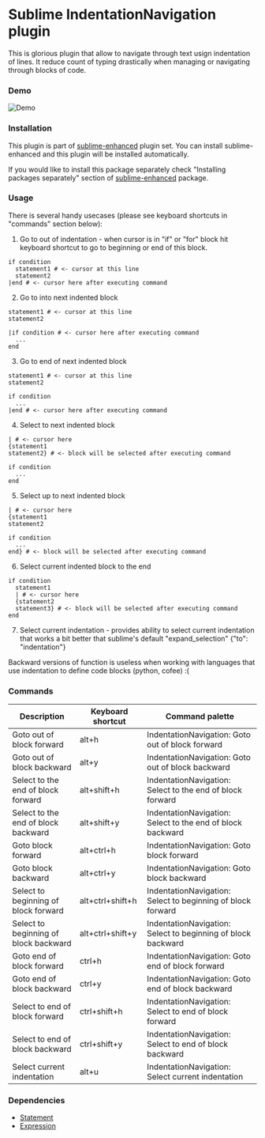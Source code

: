 # Sublime IndentationNavigation plugin

This is glorious plugin that allow to navigate through text usign indentation of
lines. It reduce count of typing drastically when managing or navigating through
blocks of code.

### Demo

![Demo](https://github.com/shagabutdinov/sublime-enhanced-demos/raw/master/indentation_navigation.gif "Demo")


### Installation

This plugin is part of [sublime-enhanced](http://github.com/shagabutdinov/sublime-enhanced)
plugin set. You can install sublime-enhanced and this plugin will be installed
automatically.

If you would like to install this package separately check "Installing packages
separately" section of [sublime-enhanced](http://github.com/shagabutdinov/sublime-enhanced)
package.

### Usage

There is several handy usecases (please see keyboard shortcuts in "commands"
section below):

1. Go to out of indentation - when cursor is in "if" or "for" block hit keyboard
shortcut to go to beginning or end of this block.

  ```
  if condition
    statement1 # <- cursor at this line
    statement2
  |end # <- cursor here after executing command
  ```

2. Go to into next indented block

  ```
  statement1 # <- cursor at this line
  statement2

  |if condition # <- cursor here after executing command
    ...
  end
  ```

3. Go to end of next indented block

  ```
  statement1 # <- cursor at this line
  statement2

  if condition
    ...
  |end # <- cursor here after executing command
  ```

4. Select to next indented block

  ```
  | # <- cursor here
  {statement1
  statement2} # <- block will be selected after executing command

  if condition
    ...
  end
  ```

5. Select up to next indented block

  ```
  | # <- cursor here
  {statement1
  statement2

  if condition
    ...
  end} # <- block will be selected after executing command
  ```

6. Select current indented block to the end

  ```
  if condition
    statement1
    | # <- cursor here
    {statement2
    statement3} # <- block will be selected after executing command
  end
  ```

7. Select current indentation - provides ability to select current indentation
that works a bit better that sublime's default "expand_selection" {"to":
"indentation"}

Backward versions of function is useless when working with languages that use
indentation to define code blocks (python, cofee) :(

### Commands

| Description                           | Keyboard shortcut | Command palette                                              |
|---------------------------------------|-------------------|--------------------------------------------------------------|
| Goto out of block forward             | alt+h             | IndentationNavigation: Goto out of block forward             |
| Goto out of block backward            | alt+y             | IndentationNavigation: Goto out of block backward            |
| Select to the end of block forward    | alt+shift+h       | IndentationNavigation: Select to the end of block forward    |
| Select to the end of block backward   | alt+shift+y       | IndentationNavigation: Select to the end of block backward   |
| Goto block forward                    | alt+ctrl+h        | IndentationNavigation: Goto block forward                    |
| Goto block backward                   | alt+ctrl+y        | IndentationNavigation: Goto block backward                   |
| Select to beginning of block forward  | alt+ctrl+shift+h  | IndentationNavigation: Select to beginning of block forward  |
| Select to beginning of block backward | alt+ctrl+shift+y  | IndentationNavigation: Select to beginning of block backward |
| Goto end of block forward             | ctrl+h            | IndentationNavigation: Goto end of block forward             |
| Goto end of block backward            | ctrl+y            | IndentationNavigation: Goto end of block backward            |
| Select to end of block forward        | ctrl+shift+h      | IndentationNavigation: Select to end of block forward        |
| Select to end of block backward       | ctrl+shift+y      | IndentationNavigation: Select to end of block backward       |
| Select current indentation            | alt+u             | IndentationNavigation: Select current indentation            |


### Dependencies

* [Statement](https://github.com/shagabutdinov/sublime-statement)
* [Expression](https://github.com/shagabutdinov/sublime-expression)